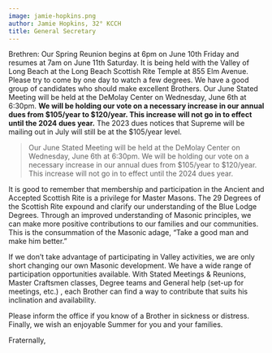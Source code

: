 ```yaml
---
image: jamie-hopkins.png
author: Jamie Hopkins, 32° KCCH
title: General Secretary
---
```


Brethren: Our Spring Reunion begins at 6pm on June 10th Friday and resumes at 7am on June 11th Saturday. It is being held with the Valley of Long Beach at the Long Beach Scottish Rite Temple at 855 Elm Avenue. Please try to come by one day to watch a few degrees. We have a good group of candidates who should  make excellent Brothers. Our June Stated Meeting will be held at the DeMolay Center on Wednesday, June 6th at 6:30pm.  **We will be holding our vote on a necessary increase in our annual dues from $105/year to $120/year. This increase will not go in to effect until the 2024 dues year.** The 2023 dues notices that Supreme will be mailing out in July will still be at the $105/year level.
 
> Our June Stated Meeting will be held at the DeMolay Center on Wednesday, June 6th at 6:30pm. We will be holding our vote on a necessary increase in our annual dues from $105/year to $120/year. This increase will not go in to effect until the 2024 dues year.

It is good to remember that membership and participation in the Ancient and Accepted Scottish Rite is a privilege for Master Masons. The 29 Degrees of the Scottish Rite expound and clarify our understanding of the Blue Lodge Degrees. Through an improved understanding of Masonic principles, we can make more positive contributions to our families and our communities. This is the consummation of the Masonic adage, “Take a good man and make him better.” 

If we don’t take advantage of participating in Valley activities, we are only short changing our own Masonic development. We have a wide range of participation opportunities available. With Stated Meetings & Reunions, Master Craftsmen classes, Degree teams and General help (set-up for meetings, etc.) , each Brother can find a way to contribute that suits his inclination and availability.
 
Please inform the office if you know of a Brother in sickness or distress. Finally, we wish an enjoyable Summer for you and your families.
 
Fraternally,